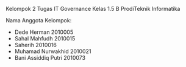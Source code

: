 Kelompok 2 Tugas IT Governance
Kelas 1.5 B 
ProdiTeknik Informatika

Nama Anggota Kelompok:
- Dede Herman 2010005
- Sahal Mahfudh 2010015
- Saherih 2010016
- Muhamad Nurwakhid 2010021
- Bani Assiddiq Putri 2010073

